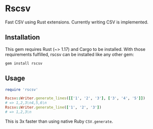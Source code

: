 # Rscsv

Fast CSV using Rust extensions. Currently writing CSV is implemented.

## Installation

This gem requires Rust (~> 1.17) and Cargo to be installed. With those
requirements fulfilled, rscsv can be installed like any other gem:

```
gem install rscsv
```

## Usage

```ruby
require 'rscsv'

Rscsv::Writer.generate_lines([['1', '2', '3'], ['3', '4', '5']])
# => 1,2,3\n4,5,6\n
Rscsv::Writer.generate_line(['1', '2', '3'])
# => 1,2,3\n
```

This is 3x faster than using native Ruby `CSV.generate`.
